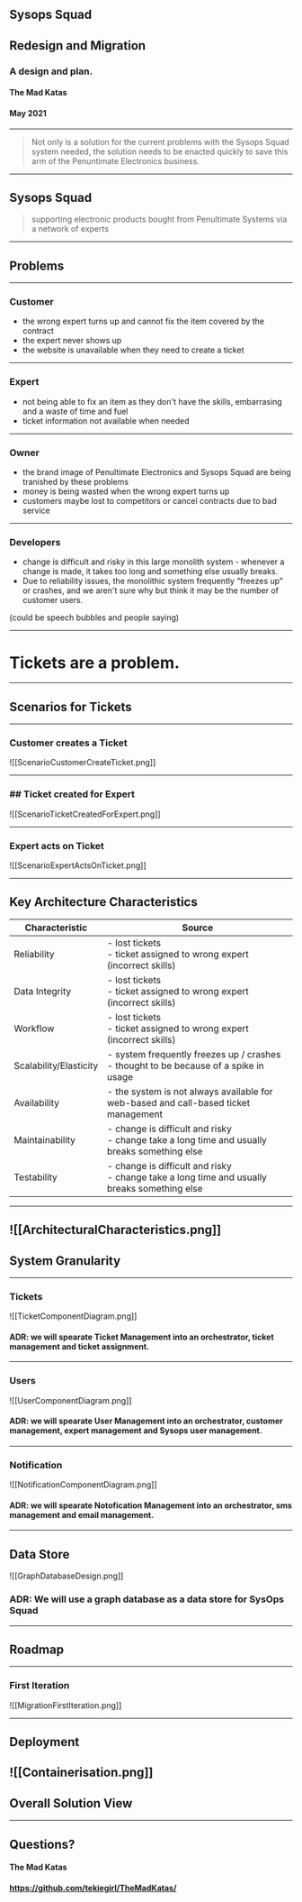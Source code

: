 ## Sysops Squad
## Redesign and Migration

### A design and plan.

#### The Mad Katas
#### May 2021

---

>Not only is a solution for the current problems with the Sysops Squad system needed, the solution needs to be enacted quickly to save this arm of the Penuntimate Electronics business.

---

## Sysops Squad

> supporting electronic products bought from Penultimate Systems via a network of experts

---

## Problems

---

### Customer
- the wrong expert turns up and cannot fix the item covered by the contract
- the expert never shows up
- the website is unavailable when they need to create a ticket

---

### Expert
- not being able to fix an item as they don't have the skills, embarrasing and a waste of time and fuel
- ticket information not available when needed

---

### Owner
- the brand image of Penultimate Electronics and Sysops Squad are being tranished by these problems
- money is being wasted when the wrong expert turns up
- customers maybe lost to competitors or cancel contracts due to bad service 

---

### Developers
- change is difficult and risky in this large monolith system - whenever a change is made, it takes too long and something else usually breaks.
- Due to reliability issues, the monolithic system frequently “freezes up” or crashes, and we aren't sure why but think it may be the number of customer users.

(could be speech bubbles and people saying)

---

# Tickets are a problem.

---

## Scenarios for Tickets

---

### Customer creates a Ticket
![[ScenarioCustomerCreateTicket.png]]

---

### ## Ticket created for Expert
![[ScenarioTicketCreatedForExpert.png]]

---

### Expert acts on Ticket
![[ScenarioExpertActsOnTicket.png]]

---

## Key Architecture Characteristics
| Characteristic         | Source                                                       |
| ---------------------- | ------------------------------------------------------------ |
| Reliability            | - lost tickets<br />- ticket assigned to wrong expert (incorrect skills) |
| Data Integrity         | - lost tickets<br />- ticket assigned to wrong expert (incorrect skills) |
| Workflow               | - lost tickets<br />- ticket assigned to wrong expert (incorrect skills) |
| Scalability/Elasticity | - system frequently freezes up / crashes<br />- thought to be because of a spike in usage |
| Availability           | - the system is not always available for web-based and call-based ticket management |
| Maintainability        | - change is difficult and risky<br />- change take a long time and usually breaks something else |
| Testability            | - change is difficult and risky<br />- change take a long time and usually breaks something else |

---

![[ArchitecturalCharacteristics.png]]
---

## System Granularity
---

### Tickets
![[TicketComponentDiagram.png]]

#### ADR: we will spearate Ticket Management into an orchestrator, ticket management and ticket assignment.

---

### Users
![[UserComponentDiagram.png]]

#### ADR: we will spearate User Management into an orchestrator, customer management, expert management and Sysops user management.

---

### Notification
![[NotificationComponentDiagram.png]]

#### ADR: we will spearate Notofication Management into an orchestrator, sms management and email management.

---

## Data Store
![[GraphDatabaseDesign.png]]
### ADR: We will use a graph database as a data store for SysOps Squad

---

## Roadmap

---

### First Iteration
![[MigrationFirstIteration.png]]

---

## Deployment
![[Containerisation.png]]
---

## Overall Solution View

---

## Questions?
#### The Mad Katas
#### https://github.com/tekiegirl/TheMadKatas/